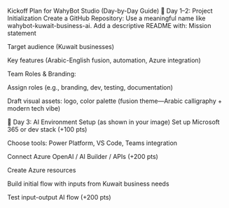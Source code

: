 Kickoff Plan for WahyBot Studio (Day-by-Day Guide)
📌 Day 1–2: Project Initialization
Create a GitHub Repository: Use a meaningful name like wahybot-kuwait-business-ai. Add a descriptive README with: Mission statement

Target audience (Kuwait businesses)

Key features (Arabic-English fusion, automation, Azure integration)

Team Roles & Branding:

Assign roles (e.g., branding, dev, testing, documentation)

Draft visual assets: logo, color palette (fusion theme—Arabic calligraphy + modern tech vibe)

📌 Day 3: AI Environment Setup (as shown in your image)
Set up Microsoft 365 or dev stack (+100 pts)

Choose tools: Power Platform, VS Code, Teams integration

Connect Azure OpenAI / AI Builder / APIs (+200 pts)

Create Azure resources

Build initial flow with inputs from Kuwait business needs

Test input-output AI flow (+200 pts)

